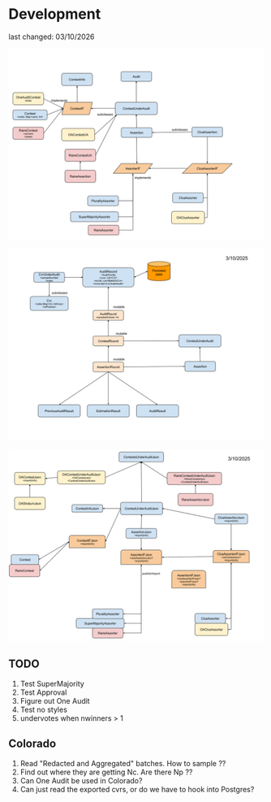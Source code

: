 # Development
last changed: 03/10/2026

![rlauxe core UML](images/rlauxeUML.svg)

![rlauxe Audit UML](images/rlauxeAuditUML.svg)

![rlauxe JSON UML](images/rlauxeJson.svg)

## TODO

1. Test SuperMajority
2. Test Approval
3. Figure out One Audit
4. Test no styles
5. undervotes when nwinners > 1

## Colorado

1. Read "Redacted and Aggregated" batches. How to sample ??
2. Find out where they are getting Nc. Are there Np ??
3. Can One Audit be used in Colorado?
4. Can just read the exported cvrs, or do we have to hook into Postgres?
